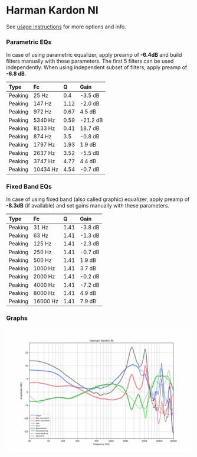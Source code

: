 # Harman Kardon NI
See [usage instructions](https://github.com/jaakkopasanen/AutoEq#usage) for more options and info.

### Parametric EQs
In case of using parametric equalizer, apply preamp of **-6.4dB** and build filters manually
with these parameters. The first 5 filters can be used independently.
When using independent subset of filters, apply preamp of **-6.8 dB**.

| Type    | Fc       |    Q | Gain     |
|:--------|:---------|:-----|:---------|
| Peaking | 25 Hz    | 0.4  | -3.5 dB  |
| Peaking | 147 Hz   | 1.12 | -2.0 dB  |
| Peaking | 972 Hz   | 0.67 | 4.5 dB   |
| Peaking | 5340 Hz  | 0.59 | -21.2 dB |
| Peaking | 8133 Hz  | 0.41 | 18.7 dB  |
| Peaking | 874 Hz   | 3.5  | -0.8 dB  |
| Peaking | 1797 Hz  | 1.93 | 1.9 dB   |
| Peaking | 2637 Hz  | 3.52 | -5.5 dB  |
| Peaking | 3747 Hz  | 4.77 | 4.4 dB   |
| Peaking | 10434 Hz | 4.54 | -0.7 dB  |

### Fixed Band EQs
In case of using fixed band (also called graphic) equalizer, apply preamp of **-8.3dB**
(if available) and set gains manually with these parameters.

| Type    | Fc       |    Q | Gain    |
|:--------|:---------|:-----|:--------|
| Peaking | 31 Hz    | 1.41 | -3.8 dB |
| Peaking | 63 Hz    | 1.41 | -1.3 dB |
| Peaking | 125 Hz   | 1.41 | -2.3 dB |
| Peaking | 250 Hz   | 1.41 | -0.7 dB |
| Peaking | 500 Hz   | 1.41 | 1.9 dB  |
| Peaking | 1000 Hz  | 1.41 | 3.7 dB  |
| Peaking | 2000 Hz  | 1.41 | -0.2 dB |
| Peaking | 4000 Hz  | 1.41 | -7.2 dB |
| Peaking | 8000 Hz  | 1.41 | 4.9 dB  |
| Peaking | 16000 Hz | 1.41 | 7.9 dB  |

### Graphs
![](./Harman%20Kardon%20NI.png)